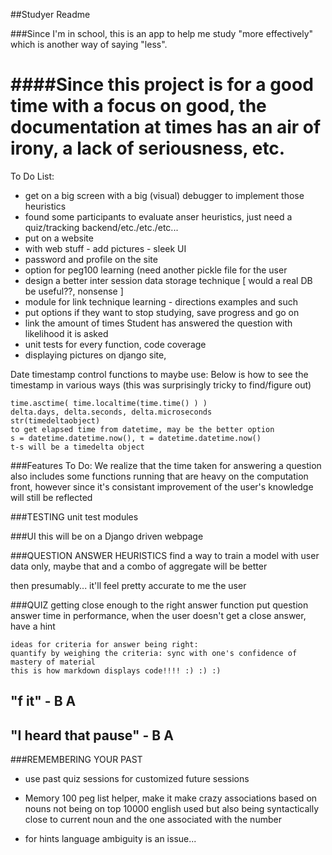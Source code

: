 ##Studyer Readme

###Since I'm in school, this is an app to help me study "more effectively" which is another way of saying "less".

####Since this project is for a good time with a focus on good, the documentation at times has an air of irony, a lack of seriousness, etc.
==============================================================================================================

To Do List:
* get on a big screen with a big (visual) debugger to implement those heuristics
* found some participants to evaluate anser heuristics, just need a quiz/tracking backend/etc./etc./etc...
* put on a website
* with web stuff - add pictures - sleek UI
* password and profile on the site
* option for peg100 learning (need another pickle file for the user
* design a better inter session data storage technique [ would a real DB be useful??, nonsense ] 
* module for link technique learning - directions examples and such
* put options if they want to stop studying, save progress and go on
* link the amount of times Student has answered the question with likelihood it is asked 
* unit tests for every function, code coverage
* displaying pictures on django site,

Date timestamp control functions to maybe use:
Below is how to see the timestamp in various ways (this was surprisingly tricky to find/figure out)

    time.asctime( time.localtime(time.time() ) )
    delta.days, delta.seconds, delta.microseconds
    str(timedeltaobject)
    to get elapsed time from datetime, may be the better option
    s = datetime.datetime.now(), t = datetime.datetime.now()
    t-s will be a timedelta object

###Features To Do:
We realize that the time taken for answering a question also includes some 
functions running that are heavy on the computation front, however since it's consistant
improvement of the user's knowledge will still be reflected

###TESTING
unit test modules

###UI
this will be on a Django driven webpage

###QUESTION ANSWER HEURISTICS
find a way to train a model with user data only, maybe that and a combo of aggregate will be better

then presumably...
it'll feel pretty accurate to me the user

###QUIZ
getting close enough to the right answer function
put question answer time in performance,
when the user doesn't get a close answer, have a hint

    ideas for criteria for answer being right:
    quantify by weighing the criteria: sync with one's confidence of mastery of material
    this is how markdown displays code!!!! :) :) :)

## "f it"  - B A
## "I heard that pause" - B A

###REMEMBERING YOUR PAST
* use past quiz sessions for customized future sessions

* Memory 100 peg list helper, make it make crazy associations based on nouns not being on top 10000 english used
but also being syntactically close to current noun and the one associated with the number

* for hints language ambiguity is an issue...